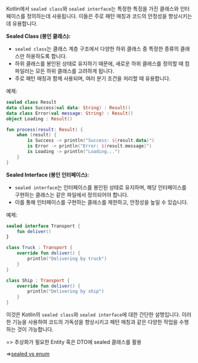Kotlin에서 `sealed class`와 `sealed interface`는 특정한 특징을 가진 클래스와 인터페이스를 정의하는데 사용됩니다. 이들은 주로 패턴 매칭과 코드의 안정성을 향상시키는데 유용합니다.

**Sealed Class (봉인 클래스):**

- `sealed class`는 클래스 계층 구조에서 다양한 하위 클래스 중 특정한 종류의 클래스만 허용하도록 합니다.
- 하위 클래스를 봉인된 상태로 유지하기 때문에, 새로운 하위 클래스를 정의할 때 컴파일러는 모든 하위 클래스를 고려하게 됩니다.
- 주로 패턴 매칭과 함께 사용되며, 여러 분기 조건을 처리할 때 유용합니다.

예제:

```kotlin
sealed class Result
data class Success(val data: String) : Result()
data class Error(val message: String) : Result()
object Loading : Result()

fun process(result: Result) {
    when (result) {
        is Success -> println("Success: ${result.data}")
        is Error -> println("Error: ${result.message}")
        is Loading -> println("Loading...")
    }
}
```

**Sealed Interface (봉인 인터페이스):**

- `sealed interface`는 인터페이스를 봉인된 상태로 유지하며, 해당 인터페이스를 구현하는 클래스는 같은 파일에서 정의되어야 합니다.
- 이를 통해 인터페이스를 구현하는 클래스를 제한하고, 안정성을 높일 수 있습니다.

예제:

```kotlin
sealed interface Transport {
    fun deliver()
}

class Truck : Transport {
    override fun deliver() {
        println("Delivering by truck")
    }
}

class Ship : Transport {
    override fun deliver() {
        println("Delivering by ship")
    }
}
```

이것은 Kotlin의 `sealed class`와 `sealed interface`에 대한 간단한 설명입니다. 이러한 기능을 사용하여 코드의 가독성을 향상시키고 패턴 매칭과 같은 다양한 작업을 수행하는 것이 가능합니다.

=> 추상화가 필요한 Entity 혹은 DTO에 sealed 클래스를 활용

=>[sealed vs enum](https://developer88.tistory.com/entry/Sealed-Class%EC%97%90-%EB%8C%80%ED%95%B4%EC%84%9C-%EC%95%8C%EC%95%84%EB%B3%B4%EC%9E%90)